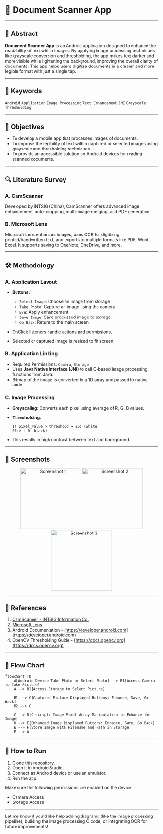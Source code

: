 # 📱 Document Scanner App
---

## 📖 Abstract

**Document Scanner App** is an Android application designed to enhance the readability of text within images. By applying image processing techniques like grayscale conversion and thresholding, the app makes text darker and more visible while lightening the background, improving the overall clarity of documents. This app helps users digitize documents in a clearer and more legible format with just a single tap.

---

## 🧠 Keywords

`Android` `Application` `Image Processing` `Text Enhancement` `JNI` `Grayscale` `Thresholding`

---

## 🎯 Objectives

* To develop a mobile app that processes images of documents.
* To improve the legibility of text within captured or selected images using grayscale and thresholding techniques.
* To provide an accessible solution on Android devices for reading scanned documents.

---

## 🔍 Literature Survey

### A. CamScanner

Developed by INTSIG (China), CamScanner offers advanced image enhancement, auto-cropping, multi-image merging, and PDF generation.

### B. Microsoft Lens

Microsoft Lens enhances images, uses OCR for digitizing printed/handwritten text, and exports to multiple formats like PDF, Word, Excel. It supports saving to OneNote, OneDrive, and more.

---

## 🛠️ Methodology

### A. Application Layout

* **Buttons:**

  * `Select Image`: Choose an image from storage
  * `Take Photo`: Capture an image using the camera
  * `B/W`: Apply enhancement
  * `Save Image`: Save processed image to storage
  * `Go Back`: Return to the main screen
* OnClick listeners handle actions and permissions.
* Selected or captured image is resized to fit screen.

### B. Application Linking

* Required Permissions: `Camera`, `Storage`
* Uses **Java Native Interface (JNI)** to call C-based image processing functions from Java.
* Bitmap of the image is converted to a 1D array and passed to native code.

### C. Image Processing

* **Greyscaling**: Converts each pixel using average of R, G, B values.
* **Thresholding**:

  ```text
  If pixel_value > threshold → 255 (white)
  Else → 0 (black)
  ```
* This results in high contrast between text and background.

---

## 📱 Screenshots

<div align="center">
  <img src="https://github.com/user-attachments/assets/640bb62e-833d-4e07-a55c-fca895937f90" alt="Screenshot 1" width="200" />
  <img src="https://github.com/user-attachments/assets/3c6afa00-91f0-4f45-b94e-d893dcb75864" alt="Screenshot 2" width="200" />
  <img src="https://github.com/user-attachments/assets/b8ee5c75-f3a6-480b-8dc0-ab64eef44a6d" alt="Screenshot 3" width="200" />
</div>


---

## 🧾 References

1. [CamScanner - INTSIG Information Co.](https://www.camscanner.com/)
2. [Microsoft Lens](https://support.microsoft.com/en-us/topic/microsoft-lens-for-android-d88f3d43-bf64-4b7e-a43b-31e4a25f2944)
3. Android Documentation - [https://developer.android.com](https://developer.android.com)
4. OpenCV Thresholding Guide - [https://docs.opencv.org](https://docs.opencv.org)

---

## 🔁 Flow Chart

```mermaid
flowchart TD
    A[Android Device Take Photo or Select Photo] --> B1[Access Camera to Take Picture]
    A --> B2[Access Storage to Select Picture]

    B1 --> C[Captured Picture Displayed Buttons: Enhance, Save, Go Back]
    B2 --> C

    C --> D[C-script: Image Pixel Array Manipulation to Enhance the Image]
    D --> E[Enhanced Image Displayed Buttons: Enhance, Save, Go Back]
    E --> F[Store Image with Filename and Path in Storage]
    F --> A
```

---

## 🚀 How to Run

1. Clone this repository.
2. Open it in Android Studio.
3. Connect an Android device or use an emulator.
4. Run the app.

Make sure the following permissions are enabled on the device:

* Camera Access
* Storage Access

---

Let me know if you'd like help adding diagrams (like the image processing pipeline), building the image processing C code, or integrating OCR for future improvements!
